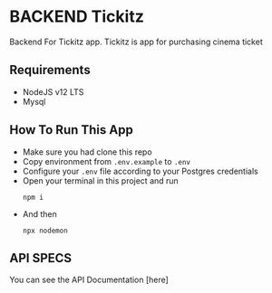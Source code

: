 # BACKEND Tickitz
Backend For Tickitz app. Tickitz is app for purchasing cinema ticket

## Requirements
- NodeJS v12 LTS
- Mysql

## How To Run This App

- Make sure you had clone this repo
- Copy environment from `.env.example` to `.env`
- Configure your `.env` file according to your Postgres credentials
- Open your terminal in this project and run 
  ```
  npm i
  ```
- And then
  ```
  npx nodemon
  ```

## API SPECS
You can see the API Documentation [here]
